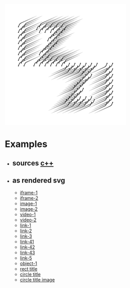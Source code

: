 ![izzi wind graphic logo](image/izzi-wind-square-v2.png)

# Examples

- ## sources [c++](https://github.com/bdekoz/izzi/tree/main/examples)
- ## as rendered svg
  - [iframe-1](../examples/iframe-1.svg)
  - [iframe-2](../examples/iframe-2.svg)
  - [image-1](../examples/image-1.svg)
  - [image-2](../examples/image-2.svg)
  - [video-1](../examples/video-1.svg)
  - [video-2](../examples/video-2.svg)
  - [link-1](../examples/link-1.svg)
  - [link-2](../examples/link-2.svg)
  - [link-3](../examples/link-3.svg)
  - [link-41](../examples/link-4.1.svg)
  - [link-42](../examples/link-4.2.svg)
  - [link-43](../examples/link-4.3.svg)
  - [link-5](../examples/link-5.svg)
  - [object-1](../examples/object-1.svg)
  - [rect title](../examples/rectangle-title.svg)
  - [circle title](../examples/circle-title.svg)
  - [circle title image](../examples/circle-title-image-1.svg)
